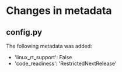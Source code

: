# Changes in metadata 

## config.py

The following metadata was added:
- 'linux_rt_support': False
- 'code_readiness': 'RestrictedNextRelease'
